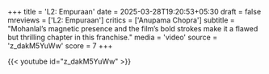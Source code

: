 +++
title = 'L2: Empuraan'
date = 2025-03-28T19:20:53+05:30
draft = false
mreviews = ['L2: Empuraan']
critics = ['Anupama Chopra']
subtitle = "Mohanlal’s magnetic presence and the film’s bold strokes make it a flawed but thrilling chapter in this franchise."
media = 'video'
source = 'z_dakM5YuWw'
score = 7
+++

{{< youtube id="z_dakM5YuWw" >}}
